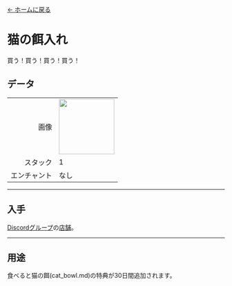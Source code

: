 [← ホームに戻る](../)
# 猫の餌入れ
買う！買う！買う！買う！

## データ
<table>
    <tr><td align="end">画像</td><td><img src="https://i.imgur.com/wxw402A.png" width="128"/></td></tr>
    <tr><td align="end">スタック</td><td>1</td></tr>
    <tr><td align="end">エンチャント</td><td>なし</td></tr>
</table>

---

## 入手
[Discordグループ](../feature/discord_server.md)の[店舗](https://discord.com/channels/1040647480972415006/1048245781515210852)。

---

## 用途
食べると猫の餌(cat_bowl.md)の特典が30日間追加されます。
